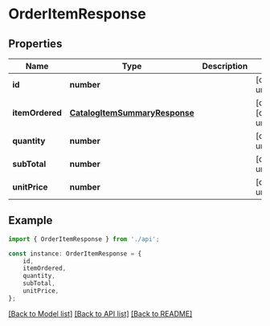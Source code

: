 # OrderItemResponse


## Properties

Name | Type | Description | Notes
------------ | ------------- | ------------- | -------------
**id** | **number** |  | [default to undefined]
**itemOrdered** | [**CatalogItemSummaryResponse**](CatalogItemSummaryResponse.md) |  | [optional] [default to undefined]
**quantity** | **number** |  | [default to undefined]
**subTotal** | **number** |  | [default to undefined]
**unitPrice** | **number** |  | [default to undefined]

## Example

```typescript
import { OrderItemResponse } from './api';

const instance: OrderItemResponse = {
    id,
    itemOrdered,
    quantity,
    subTotal,
    unitPrice,
};
```

[[Back to Model list]](../README.md#documentation-for-models) [[Back to API list]](../README.md#documentation-for-api-endpoints) [[Back to README]](../README.md)
